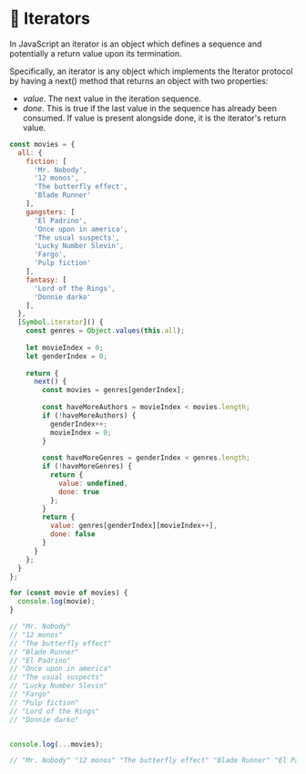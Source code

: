# 🔄 Iterators

In JavaScript an iterator is an object which defines a sequence and potentially a return value upon its termination.

Specifically, an iterator is any object which implements the Iterator protocol by having a next() method that returns an object with two properties:

- *value*. The next value in the iteration sequence.
- *done*. This is true if the last value in the sequence has already been consumed. If value is present alongside done, it is the iterator's return value.

```js
const movies = {
  all: {
    fiction: [
      'Mr. Nobody', 
      '12 monos',
      'The butterfly effect',
      'Blade Runner'
    ],
    gangsters: [
      'El Padrino',
      'Once upon in america',
      'The usual suspects',
      'Lucky Number Slevin',
      'Fargo',
      'Pulp fiction'
    ],
    fantasy: [
      'Lord of the Rings',
      'Donnie darko'
    ],
  },
  [Symbol.iterator]() {
    const genres = Object.values(this.all);
    
    let movieIndex = 0;
    let genderIndex = 0;
    
    return {
      next() {
        const movies = genres[genderIndex];
        
        const haveMoreAuthors = movieIndex < movies.length;
        if (!haveMoreAuthors) {
          genderIndex++;
          movieIndex = 0;
        }
        
        const haveMoreGenres = genderIndex < genres.length;
        if (!haveMoreGenres) {
          return {
            value: undefined,
            done: true
          };
        }
        return {
          value: genres[genderIndex][movieIndex++],
          done: false
        }
      }
    };
  }
};

for (const movie of movies) {
  console.log(movie);
}

// "Mr. Nobody"
// "12 monos"
// "The butterfly effect"
// "Blade Runner"
// "El Padrino"
// "Once upon in america"
// "The usual suspects"
// "Lucky Number Slevin"
// "Fargo"
// "Pulp fiction"
// "Lord of the Rings"
// "Donnie darko"


console.log(...movies);

// "Mr. Nobody" "12 monos" "The butterfly effect" "Blade Runner" "El Padrino" "Once upon in america" "The usual suspects" "Lucky Number Slevin" "Fargo" "Pulp fiction" "Lord of the Rings" "Donnie darko"
```